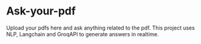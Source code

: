 # Ask-your-pdf

Upload your pdfs here and ask anything related to the pdf.
This project uses NLP, Langchain and GroqAPI to generate answers in realtime.
